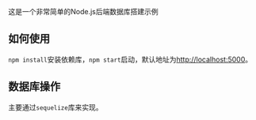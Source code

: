 这是一个非常简单的Node.js后端数据库搭建示例

## 如何使用

`npm install`安装依赖库，`npm start`启动，默认地址为[http://localhost:5000](http://localhost:5000)。  

## 数据库操作

主要通过`sequelize`库来实现。
